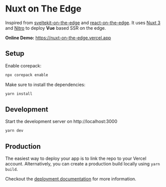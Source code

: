 # Nuxt on The Edge

Inspired from [sveltekit-on-the-edge](https://github.com/Rich-Harris/sveltekit-on-the-edge) and [react-on-the-edge](https://github.com/vercel-labs/react-on-the-edge). It uses [Nuxt 3](https://v3.nuxtjs.org/) and [Nitro](https://nitro.unjs.io/) to deploy **Vue** based SSR on the edge.

**Online Demo:** https://nuxt-on-the-edge.vercel.app

## Setup

Enable corepack:

```bash
npx corepack enable
```

Make sure to install the dependencies:

```bash
yarn install
```

## Development

Start the development server on http://localhost:3000

```bash
yarn dev
```

## Production

The easiest way to deploy your app is to link the repo to your Vercel account. Alternatively, you can create a production build locally using `yarn build`.

Checkout the [deployment documentation](https://v3.nuxtjs.org/guide/deploy/presets) for more information.
